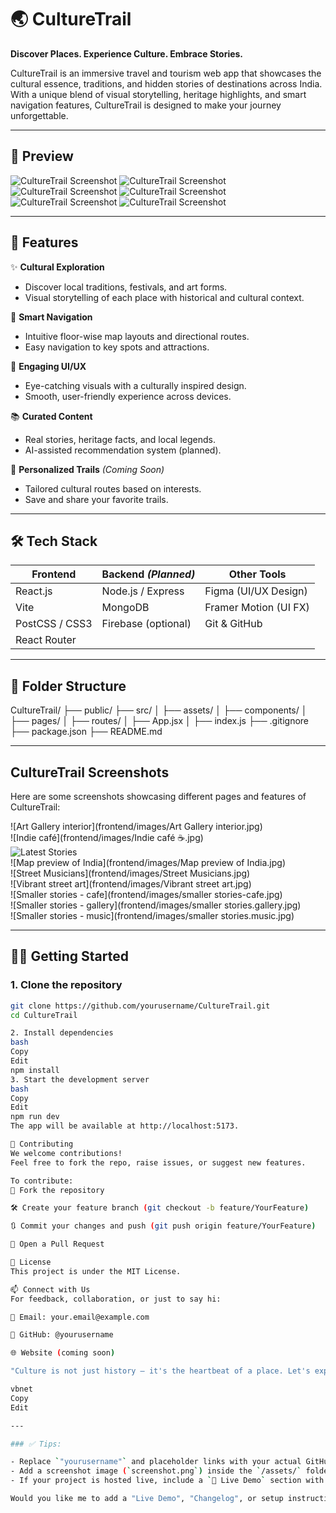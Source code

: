 # 🌏 CultureTrail

**Discover Places. Experience Culture. Embrace Stories.**

CultureTrail is an immersive travel and tourism web app that showcases the cultural essence, traditions, and hidden stories of destinations across India. With a unique blend of visual storytelling, heritage highlights, and smart navigation features, CultureTrail is designed to make your journey unforgettable.

---

## 📸 Preview

![CultureTrail Screenshot](./frontend/src/assets/Screenshot%20(250).png)
![CultureTrail Screenshot](./frontend/src/assets/Screenshot%20(251).png)
![CultureTrail Screenshot](./frontend/src/assets/Screenshot%20(252).png)
![CultureTrail Screenshot](./frontend/src/assets/Screenshot%20(253).png)
![CultureTrail Screenshot](./frontend/src/assets/Screenshot%20(254).png)
![CultureTrail Screenshot](./frontend/src/assets/Screenshot%20(255).png)

---

## 🚀 Features

✨ **Cultural Exploration**  
- Discover local traditions, festivals, and art forms.
- Visual storytelling of each place with historical and cultural context.

🧭 **Smart Navigation**  
- Intuitive floor-wise map layouts and directional routes.
- Easy navigation to key spots and attractions.

🎨 **Engaging UI/UX**  
- Eye-catching visuals with a culturally inspired design.
- Smooth, user-friendly experience across devices.

📚 **Curated Content**  
- Real stories, heritage facts, and local legends.
- AI-assisted recommendation system (planned).

📍 **Personalized Trails** *(Coming Soon)*  
- Tailored cultural routes based on interests.
- Save and share your favorite trails.

---

## 🛠️ Tech Stack

| Frontend       | Backend *(Planned)* | Other Tools           |
|----------------|---------------------|------------------------|
| React.js       | Node.js / Express   | Figma (UI/UX Design)  |
| Vite           | MongoDB             | Framer Motion (UI FX) |
| PostCSS / CSS3 | Firebase (optional) | Git & GitHub          |
| React Router   |                     |                       |

---
## 📂 Folder Structure

CultureTrail/
├── public/
├── src/
│ ├── assets/
│ ├── components/
│ ├── pages/
│ ├── routes/
│ ├── App.jsx
│ ├── index.js
├── .gitignore
├── package.json
├── README.md

---

## CultureTrail Screenshots

Here are some screenshots showcasing different pages and features of CultureTrail:

![Art Gallery interior](frontend/images/Art Gallery interior.jpg)  
![Indie café](frontend/images/Indie café ☕.jpg)  
![Latest Stories](frontend/images/Latest_stories.1.jpg)  
![Map preview of India](frontend/images/Map preview of India.jpg)  
![Street Musicians](frontend/images/Street Musicians.jpg)  
![Vibrant street art](frontend/images/Vibrant street art.jpg)  
![Smaller stories - cafe](frontend/images/smaller stories-cafe.jpg)  
![Smaller stories - gallery](frontend/images/smaller stories.gallery.jpg)  
![Smaller stories - music](frontend/images/smaller stories.music.jpg)  

---

## 🧑‍💻 Getting Started

### 1. Clone the repository
```bash
git clone https://github.com/yourusername/CultureTrail.git
cd CultureTrail

2. Install dependencies
bash
Copy
Edit
npm install
3. Start the development server
bash
Copy
Edit
npm run dev
The app will be available at http://localhost:5173.

🤝 Contributing
We welcome contributions!
Feel free to fork the repo, raise issues, or suggest new features.

To contribute:
🍴 Fork the repository

🛠️ Create your feature branch (git checkout -b feature/YourFeature)

🔃 Commit your changes and push (git push origin feature/YourFeature)

📩 Open a Pull Request

📝 License
This project is under the MIT License.

📫 Connect with Us
For feedback, collaboration, or just to say hi:

💌 Email: your.email@example.com

🐙 GitHub: @yourusername

🌐 Website (coming soon)

"Culture is not just history — it's the heartbeat of a place. Let's explore it together."

vbnet
Copy
Edit

---

### ✅ Tips:

- Replace `"yourusername"` and placeholder links with your actual GitHub and email.
- Add a screenshot image (`screenshot.png`) inside the `/assets/` folder to show off the UI.
- If your project is hosted live, include a `🔗 Live Demo` section with the deployed link.

Would you like me to add a "Live Demo", "Changelog", or setup instructions for backend as well?
